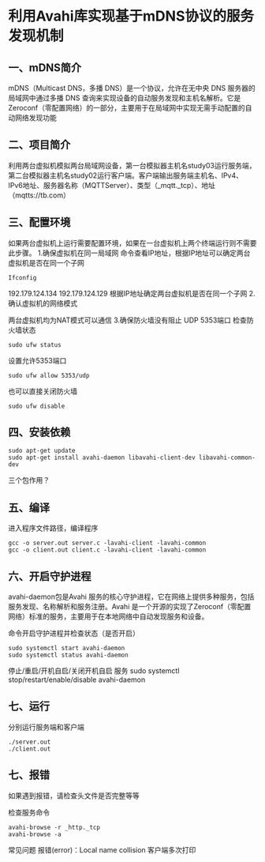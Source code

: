 # 利用Avahi库实现基于mDNS协议的服务发现机制

## 一、mDNS简介
mDNS（Multicast DNS，多播 DNS）是一个协议，允许在无中央 DNS 服务器的局域网中通过多播 DNS 查询来实现设备的自动服务发现和主机名解析。它是Zeroconf（零配置网络）的一部分，主要用于在局域网中实现无需手动配置的自动网络发现功能
## 二、项目简介
利用两台虚拟机模拟两台局域网设备，第一台模拟器主机名study03运行服务端，第二台模拟器主机名study02运行客户端。客户端输出服务端主机名、IPv4、IPv6地址、服务器名称（MQTTServer）、类型（_mqtt._tcp）、地址（mqtts://tb.com）
## 三、配置环境
如果两台虚拟机上运行需要配置环境，如果在一台虚拟机上两个终端运行则不需要此步骤。
1.确保虚拟机在同一局域网
命令查看IP地址，根据IP地址可以确定两台虚拟机是否在同一个子网

``` shell
Ifconfig
```

192.179.124.134
192.179.124.129
根据IP地址确定两台虚拟机是否在同一个子网
2.确认虚拟机的网络模式

两台虚拟机均为NAT模式可以通信
3.确保防火墙没有阻止 UDP 5353端口
检查防火墙状态

```shell
sudo ufw status
```

设置允许5353端口

```shell
sudo ufw allow 5353/udp
```

也可以直接关闭防火墙

```shell
sudo ufw disable
```

## 四、安装依赖

```shell
sudo apt-get update
sudo apt-get install avahi-daemon libavahi-client-dev libavahi-common-dev
```

三个包作用？
## 五、编译
进入程序文件路径，编译程序

```shell
gcc -o server.out server.c -lavahi-client -lavahi-common
gcc -o client.out client.c -lavahi-client -lavahi-common
```

## 六、开启守护进程
avahi-daemon包是Avahi 服务的核心守护进程，它在网络上提供多种服务，包括服务发现、名称解析和服务注册。Avahi 是一个开源的实现了Zeroconf（零配置网络）标准的服务，主要用于在本地网络中自动发现服务和设备。

命令开启守护进程并检查状态（是否开启）

```shell
sudo systemctl start avahi-daemon
sudo systemctl status avahi-daemon
```

停止/重启/开机自启/关闭开机自启 服务
sudo systemctl stop/restart/enable/disable avahi-daemon

## 七、运行
分别运行服务端和客户端

```shell
./server.out
./client.out
```

## 七、报错
如果遇到报错，请检查头文件是否完整等等

检查服务命令

```shell
avahi-browse -r _http._tcp
avahi-browse -a
```

常见问题
报错(error)：Local name collision
客户端多次打印
